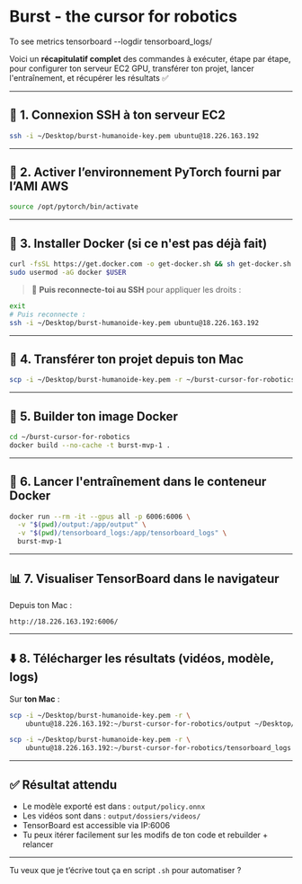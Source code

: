 # Burst - the cursor for robotics



To see metrics
tensorboard --logdir tensorboard_logs/


Voici un **récapitulatif complet** des commandes à exécuter, étape par étape, pour configurer ton serveur EC2 GPU, transférer ton projet, lancer l'entraînement, et récupérer les résultats ✅

---

## 🧱 1. Connexion SSH à ton serveur EC2

```bash
ssh -i ~/Desktop/burst-humanoide-key.pem ubuntu@18.226.163.192
```

---

## 🐍 2. Activer l’environnement PyTorch fourni par l’AMI AWS

```bash
source /opt/pytorch/bin/activate
```

---

## 🐳 3. Installer Docker (si ce n'est pas déjà fait)

```bash
curl -fsSL https://get.docker.com -o get-docker.sh && sh get-docker.sh
sudo usermod -aG docker $USER
```

> 🔁 **Puis reconnecte-toi au SSH** pour appliquer les droits :

```bash
exit
# Puis reconnecte :
ssh -i ~/Desktop/burst-humanoide-key.pem ubuntu@18.226.163.192
```

---

## 📂 4. Transférer ton projet depuis ton Mac

```bash
scp -i ~/Desktop/burst-humanoide-key.pem -r ~/burst-cursor-for-robotics ubuntu@18.226.163.192:~/
```

---

## 🐳 5. Builder ton image Docker

```bash
cd ~/burst-cursor-for-robotics
docker build --no-cache -t burst-mvp-1 .
```

---

## 🚀 6. Lancer l'entraînement dans le conteneur Docker

```bash
docker run --rm -it --gpus all -p 6006:6006 \
  -v "$(pwd)/output:/app/output" \
  -v "$(pwd)/tensorboard_logs:/app/tensorboard_logs" \
  burst-mvp-1
```

---

## 📊 7. Visualiser TensorBoard dans le navigateur

Depuis ton Mac :

```
http://18.226.163.192:6006/
```

---

## ⬇️ 8. Télécharger les résultats (vidéos, modèle, logs)

Sur **ton Mac** :

```bash
scp -i ~/Desktop/burst-humanoide-key.pem -r \
    ubuntu@18.226.163.192:~/burst-cursor-for-robotics/output ~/Desktop/

scp -i ~/Desktop/burst-humanoide-key.pem -r \
    ubuntu@18.226.163.192:~/burst-cursor-for-robotics/tensorboard_logs ~/Desktop/
```

---

## ✅ Résultat attendu

* Le modèle exporté est dans : `output/policy.onnx`
* Les vidéos sont dans : `output/dossiers/videos/`
* TensorBoard est accessible via IP:6006
* Tu peux itérer facilement sur les modifs de ton code et rebuilder + relancer

---

Tu veux que je t’écrive tout ça en script `.sh` pour automatiser ?
